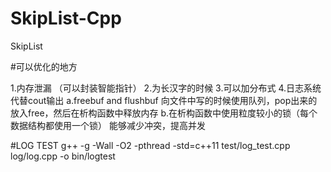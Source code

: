 # SkipList-Cpp
SkipList

#可以优化的地方

 1.内存泄漏 （可以封装智能指针）
 2.为长汉字的时候
 3.可以加分布式
 4.日志系统代替cout输出
    a.freebuf and flushbuf 向文件中写的时候使用队列，pop出来的放入free，然后在析构函数中释放内存
    b.在析构函数中使用粒度较小的锁（每个数据结构都使用一个锁） 能够减少冲突，提高并发





#LOG TEST
    g++ -g -Wall -O2 -pthread -std=c++11 test/log_test.cpp log/log.cpp -o bin/logtest